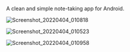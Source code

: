 A clean and simple note-taking app for Android. 

![Screenshot_20220404_010818](https://user-images.githubusercontent.com/74797847/161479617-a272d976-7f85-4107-8505-7f5e728cb384.png)

![Screenshot_20220404_010523](https://user-images.githubusercontent.com/74797847/161479630-1d698811-2068-497e-91c4-2c36bf80d80d.png)

![Screenshot_20220404_010958](https://user-images.githubusercontent.com/74797847/161479645-251fd3bd-d4de-4655-84c0-244e40a76662.png)
